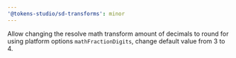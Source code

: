 ```yaml
---
'@tokens-studio/sd-transforms': minor
---
```


Allow changing the resolve math transform amount of decimals to round for using platform options `mathFractionDigits`, change default value from 3 to 4.
